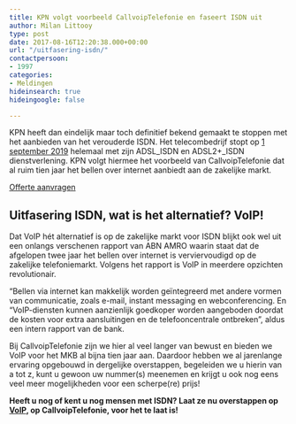 ```yaml
---
title: KPN volgt voorbeeld CallvoipTelefonie en faseert ISDN uit
author: Milan Littooy
type: post
date: 2017-08-16T12:20:38.000+00:00
url: "/uitfasering-isdn/"
contactpersoon:
- 1997
categories:
- Meldingen
hideinsearch: true
hideingoogle: false

---
```

KPN heeft dan eindelijk maar toch definitief bekend gemaakt te stoppen met het aanbieden van het verouderde ISDN. Het telecombedrijf stopt op <a href="https://www.kpn-wholesale.com/kpn-wholesale/nieuws/laatste-nieuws/end-of-life-wba-adsl_isdn-en-adsl2_isdn-per-1-maart-2020.htm" target="_blank">1 september 2019</a> helemaal met zijn ADSL\_ISDN en ADSL2+\_ISDN dienstverlening. KPN volgt hiermee het voorbeeld van CallvoipTelefonie dat al ruim tien jaar het bellen over internet aanbiedt aan de zakelijke markt.

<a class="button expanded" href="/offerteaanvragen" target="">Offerte aanvragen</a>

## Uitfasering ISDN, wat is het alternatief? VoIP!

Dat VoIP hét alternatief is op de zakelijke markt voor ISDN blijkt ook wel uit een onlangs verschenen rapport van ABN AMRO waarin staat dat de afgelopen twee jaar het bellen over internet is verviervoudigd op de zakelijke telefoniemarkt. Volgens het rapport is VoIP in meerdere opzichten revolutionair.</br>
   
“Bellen via internet kan makkelijk worden geïntegreerd met andere vormen van communicatie, zoals e-mail, instant messaging en webconferencing. En “VoIP-diensten kunnen aanzienlijk goedkoper worden aangeboden doordat de kosten voor extra aansluitingen en de telefooncentrale ontbreken”, aldus een intern rapport van de bank. </br>
  
Bij CallvoipTelefonie zijn we hier al veel langer van bewust en bieden we VoIP voor het MKB al bijna tien jaar aan. Daardoor hebben we al jarenlange ervaring opgebouwd in dergelijke overstappen, begeleiden we u hierin van a tot z, kunt u gewoon uw nummer(s) meenemen en krijgt u ook nog eens veel meer mogelijkheden voor een scherpe(re) prijs!</br>
  
**Heeft u nog of kent u nog mensen met ISDN? Laat ze nu overstappen op <a href="https://www.callvoiptelefonie.nl/hosted-voip/" target="_blank">VoIP</a>, op CallvoipTelefonie, voor het te laat is!**

